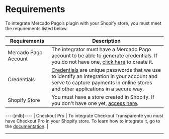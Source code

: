 # Requirements

To integrate Mercado Pago’s plugin with your Shopify store, you must meet the requirements listed below.

| Requirements | Description |
|---|---|
| Mercado Pago Account | The integrator must have a Mercado Pago account to be able to generate credentials. If you do not have one, [click here](https://www.mercadopago[FAKER][URL][DOMAIN]/hub/registration/landing) to create it. |
| Credentials	 | [Credentials](/developers/en/docs/shopify/additional-content/credentials) are unique passwords that we use to identify an integration in your account and serve to capture payments in online stores and other applications in a secure way. |
| Shopify Store | You must have a store created in Shopify. If you don't have one yet, [access here](https://www.shopify.com). |
----[mlb]---- 
| Checkout Pro | To integrate Checkout Transparente you must have Checkout Pro in your Shopify store. To learn how to integrate it, go to the [documentation](/developers/en/docs/shopify/integration-configuration/checkout-pro). |

------------